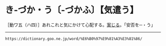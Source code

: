 # き‐づか・う〔‐づかふ〕【気遣う】

［動ワ五（ハ四）］あれこれと気にかけて心配する。[案じる](あんじる（案じる）)。「安否を─・う」

---
`https://dictionary.goo.ne.jp/word/%E6%B0%97%E9%81%A3%E3%81%86/`
